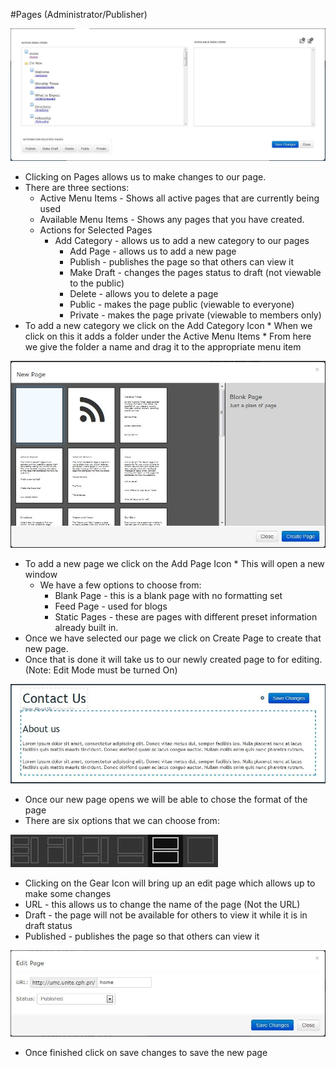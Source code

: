 #Pages (Administrator/Publisher)

![Alt Text](https://github.com/concordia-publishing-house/unite-help/raw/master//images/pageasdmin.JPG "r")

* Clicking on Pages allows us to make changes to our page.
* There are three sections:
   * Active Menu Items - Shows all active pages that are currently being used
   * Available Menu Items - Shows any pages that you have created.
   * Actions for Selected Pages
     * Add Category - allows us to add a new category to our pages
       * Add Page - allows us to add a new page
       * Publish - publishes the page so that others can view it
       * Make Draft -  changes the pages status to draft (not viewable to the public)
       * Delete - allows you to delete a page
       * Public -  makes the page public (viewable to everyone)
       * Private - makes the page private (viewable to members only)
* To add a new category we click on the Add Category Icon
       * When we click on this it adds a folder under the Active Menu Items
       * From here we give the folder a name and drag it to the appropriate menu item

![Alt Text](https://github.com/concordia-publishing-house/unite-help/raw/master//images/addpage.JPG "whatever")

  * To add a new page we click on the Add Page Icon
            * This will open a new window
      * We have a few options to choose from:
         * Blank Page - this is a blank page with no formatting set
         * Feed Page -  used for blogs
         * Static Pages - these are pages with different preset information already built in.
   * Once we have selected our page we click on Create Page to create that new page.
   * Once that is done it will take us to our newly created page to for editing. (Note: Edit Mode must be turned On)

![Alt Text](https://github.com/concordia-publishing-house/unite-help/raw/master//images/newpage.JPG "whatever")

  * Once our new page opens we will be able to chose the format of the page
  * There are six options that we can choose from:

![Alt Text](https://github.com/concordia-publishing-house/unite-help/raw/master//images/formatoptions.JPG "whatever")


  * Clicking on the Gear Icon will bring up an edit page which allows up to make some changes
   * URL - this allows us to change the name of the page (Not the URL)
   * Draft -  the page will not be available for others to view it while it is in draft status
   * Published - publishes the page so that others can view it

![Alt Text](https://github.com/concordia-publishing-house/unite-help/raw/master//images/editpage.JPG "whatever")

  * Once finished click on save changes to save the new page
